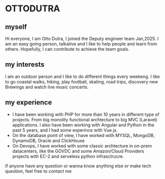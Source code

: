 # OTTODUTRA

## myself
Hi everyone, I am Otto Dutra, I joined the Deputy engineer team Jan,2025. I am an easy going person, talkative and I like to help people and learn from others. Hopefully, I can contribute to achieve the team goals.

## my interests
I am an outdoor person and I like to do different things every weekeng. I like to go coastal walks, hiking, play football, skating, road trips, discovery new Brewings and watch live music concerts.

## my experience
- I have been working with PHP for more than 10 years in different type of projects. From big monolity functional archtecture to big MVC (Laravel) applications. I also have been working with Angular and Python in the past 5 years, and I had some experince with Vue.js.
- On the database point of view, I have worked with MYSQL, MongoDB, DynamoDB, Oracle and ClickHouse
- On Devops, I have worked with some classic archtecture in on-prem datacenters, like the GOVDC and some Amazon/Cloud Providers projects with EC-2 and serveless python infrasctrucre. 

If anyone have any question or wanna know anything else or make tech question, feel free to contact me
<!---
ottoldutra/ottoldutra is a ✨ special ✨ repository because its `README.md` (this file) appears on your GitHub profile.
You can click the Preview link to take a look at your changes.
--->

